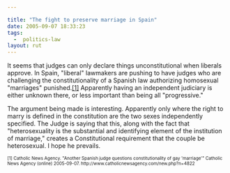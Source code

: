 ```yaml
---

title: "The fight to preserve marriage in Spain"
date: 2005-09-07 18:33:23
tags:
  -  politics-law
layout: rut
---
```


<p>It seems that judges can only declare things unconstitutional when liberals approve.  In Spain, "liberal" lawmakers are pushing to have judges who are challenging the constitutionality of a Spanish law authorizing homosexual "marriages" punished.<a href="http://www.catholicnewsagency.com/new.php?n=4822">[1]</a> Apparently having an independent judiciary is either unknown there, or less important than being all "progressive."</p>  <p>The argument being made is interesting.  Apparently only where the right to marry is defined in the constitution are the two sexes independently specified.  The Judge is saying that this, along with the fact that "heterosexuality is the substantial and identifying element of the institution of marriage," creates a Constitutional requirement that the couple be heterosexual.  I hope he prevails.</p>  <font size="-2"> [1] Catholic News Agency.  "Another Spanish judge questions constitutionality of gay 'marriage'" Catholic News Agency (online) 2005-09-07. http://www.catholicnewsagency.com/new.php?n=4822  </font>


